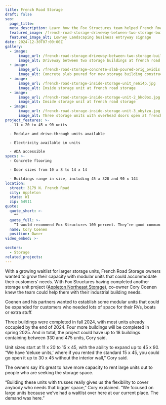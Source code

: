```yaml
---
title: French Road Storage
draft: false
seo:
  page_title:
  meta_description: Learn how the Fox Structures team helped French Road Storage accommodate demand for large, modular storage units. 
  featured_image: /french-road-storage-driveway-between-two-storage-buildings_tstqmy.jpg
  featured_image_alt: Lowney Landscaping business entryway signage
date: 2024-12-30T07:00:00Z
gallery: 
  - image: 
      image_url: /french-road-storage-driveway-between-two-storage-buildings_tstqmy.jpg
      image_alt: Driveway between two storage buildings at french road storage
  - image: 
      image_url: /french-road-storage-concrete-slab-poured-orig_ovidis.jpg
      image_alt: Concrete slab poured for new storage building construction
  - image: 
      image_url: /french-road-storage-inside-storage-unit_ne6i4p.jpg
      image_alt: Inside storage unit at french road storage
  - image: 
      image_url: /french-road-storage-inside-storage-unit-2_bkc0ox.jpg
      image_alt: Inside storage unit at french road storage
  - image: 
      image_url: /french-road-storage-inside-storage-unit-3_obytzu.jpg
      image_alt: Three storage units with overhead doors open at french road storage
project_features: >-
  - 11 x 20 to 45 x 90 units 

  - Modular and drive-through units available 

  - Electricity available in units 

  - ADA accessible
specs: >-
  - Concrete flooring 

  - Door sizes from 10 x 8 to 14 x 14  

  - Buildings range in size, including 45 x 320 and 90 x 144
location:
  street: 3179 N. French Road
  city: Appleton
  state: WI
  zip: 54911
quote:
  quote_short: >-
    “”
  quote_full: >-
    “I would recommend Fox Structures 100 percent. They’re good communicators—they tell us when they’re coming, when the work’s going to be done, and it’s really easy to change anything along the way. They’re very patient, have great attention to detail, and they do great work.”
  name: Cory Coenen
  position: Owner
video_embed: >-
  
sectors:
  - Storage
related_projects: 
---
```


With a growing waitlist for larger storage units, French Road Storage owners wanted to grow their capacity with modular units that could accommodate their customers’ needs. With Fox Structures having completed another storage unit project ([Appleton Northeast Storage](/portfolio/appleton-northeast-storage/)), co-owner Cory Coenen knew the team could help them with their industrial building needs. 

Coenen and his partners wanted to establish some modular units that could be expanded for customers who needed lots of space for their RVs, boats or extra stuff. 

Three buildings were completed in fall 2024, with most units already occupied by the end of 2024. Four more buildings will be completed in spring 2025. And in total, the project could have up to 18 buildings containing between 330 and 475 units, Cory said. 

Unit sizes start at 11 x 20 to 15 x 45, with the ability to expand up to 45 x 90. “We have ‘deluxe units,’ where if you rented the standard 15 x 45, you could go open it up to 30 x 45 without the interior wall,” Cory said.  

The owners say it’s great to have more capacity to rent large units out to people who are seeking the storage space. 

“Building these units with trusses really gives us the flexibility to cover anybody who needs that bigger space,” Cory explained. “We focused on large units because we’ve had a waitlist over here at our current place. The demand was here.” 